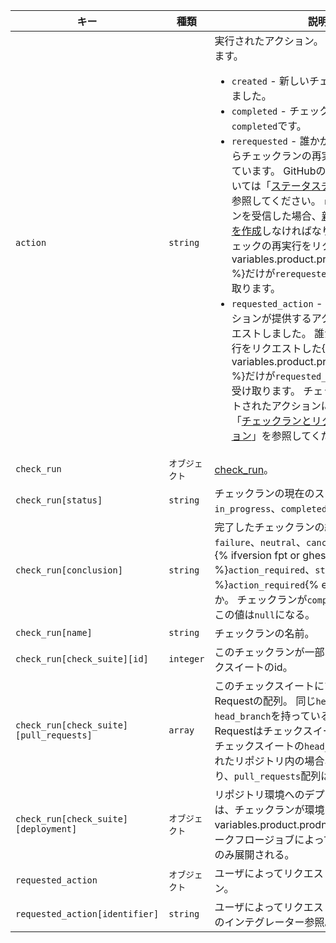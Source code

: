 | キー                                      | 種類        | 説明                                                                                                                                                                                                                           |
| --------------------------------------- | --------- | ---------------------------------------------------------------------------------------------------------------------------------------------------------------------------------------------------------------------------- |
| `action`                                | `string`  | 実行されたアクション。 次のいずれかになります。 <ul><li> `created` - 新しいチェックランが作成されました。</li><li> `completed` - チェックランの`status`は`completed`です。</li><li> `rerequested` - 誰かがPull RequestのUIからチェックランの再実行をリクエストしています。 GitHubのUIに関する詳細については「[ステータスチェックについて](/articles/about-status-checks#checks)」を参照してください。 `rerequested`アクションを受信した場合、[新しいチェックランを作成](/rest/reference/checks#create-a-check-run)しなければなりません。 誰かがチェックの再実行をリクエストした{% data variables.product.prodname_github_app %}だけが`rerequested`ペイロードを受け取ります。</li><li> `requested_action` - 誰かが、アプリケーションが提供するアクションの実行をリクエストしました。 誰かがアクションの実行をリクエストした{% data variables.product.prodname_github_app %}だけが`requested_action`ペイロードを受け取ります。 チェックランとリクエストされたアクションについて学ぶには、「[チェックランとリクエストされたアクション](/rest/reference/checks#check-runs-and-requested-actions)」を参照してください。</li></ul>                                                                                                                                                                            |
| `check_run`                             | `オブジェクト`  | [check_run](/rest/reference/checks#get-a-check-run)。                                                                                                                                                                         |
| `check_run[status]`                     | `string`  | チェックランの現在のステータス。 `queued`、`in_progress`、`completed`のいずれか。                                                                                                                                                                    |
| `check_run[conclusion]`                 | `string`  | 完了したチェックランの結果。 `success`、`failure`、`neutral`、`cancelled`、`timed_out`、{% ifversion fpt or ghes or ghae or ghec %}`action_required`、`stale`{% else %}`action_required`{% endif %}のいずれか。 チェックランが`completed`になるまで、この値は`null`になる。 |
| `check_run[name]`                       | `string`  | チェックランの名前。                                                                                                                                                                                                                   |
| `check_run[check_suite][id]`            | `integer` | このチェックランが一部になっているチェックスイートのid。                                                                                                                                                                                                |
| `check_run[check_suite][pull_requests]` | `array`   | このチェックスイートにマッチするPull Requestの配列。 同じ`head_sha`と`head_branch`を持っている場合に、Pull Requestはチェックスイートにマッチする。 チェックスイートの`head_branch`がフォークされたリポジトリ内の場合、それは`null`になり、`pull_requests`配列は空になります。                                             |
| `check_run[check_suite][deployment]`    | `オブジェクト`  | リポジトリ環境へのデプロイメント。 これは、チェックランが環境を参照する{% data variables.product.prodname_actions %}ワークフロージョブによって作成された場合にのみ展開される。                                                                                                               |
| `requested_action`                      | `オブジェクト`  | ユーザによってリクエストされたアクション。                                                                                                                                                                                                        |
| `requested_action[identifier]`          | `string`  | ユーザによってリクエストされたアクションのインテグレーター参照。                                                                                                                                                                                             |
